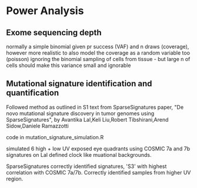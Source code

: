 # Power Analysis

## Exome sequencing depth

normally a simple binomial given pr success (VAF) and n draws (coverage), 
however more realistic to also model the coverage as a random variable too (poisson)
ignoring the binomial sampling of cells from tissue - but large n of cells should
make this variance small and ignorable

[](power_analysis.R)
## Mutational signature identification and quantification

Followed method as outlined in S1 text from SparseSignatures paper, "De novo mutational signature discovery in tumor genomes using SparseSignatures", by Avantika Lal,Keli Liu,Robert Tibshirani,Arend Sidow,Daniele Ramazzotti 

code in mutation_signature_simulation.R

simulated 6 high + low UV exposed eye quadrants using COSMIC 7a and 7b signatures on Lal defined clock like muational backgrounds.

SparseSignatures correctly identified signatures, 'S3' with highest correlation with COSMIC 7a/7b.
Correctly identified samples from higher UV region.
